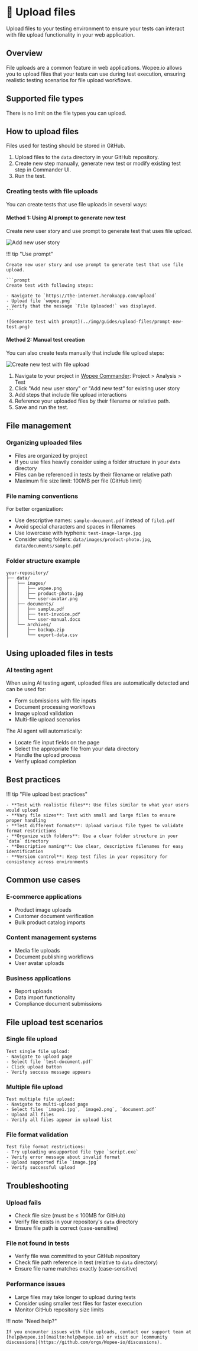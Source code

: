 # 📁 Upload files

Upload files to your testing environment to ensure your tests can interact with file upload functionality in your web application.

## Overview

File uploads are a common feature in web applications. Wopee.io allows you to upload files that your tests can use during test execution, ensuring realistic testing scenarios for file upload workflows.

## Supported file types

There is no limit on the file types you can upload.

## How to upload files

Files used for testing should be stored in GitHub.

1. Upload files to the `data` directory in your GitHub repository.
2. Create new step manually, generate new test or modify existing test step in Commander UI.
3. Run the test.

### Creating tests with file uploads

You can create tests that use file uploads in several ways:

#### Method 1: Using AI prompt to generate new test

Create new user story and use prompt to generate test that uses file upload.

![Add new user story](../img/guides/upload-files/add-stories.png)

!!! tip "Use prompt"

    Create new user story and use prompt to generate test that use file upload.

    ```prompt
    Create test with following steps:

    - Navigate to `https://the-internet.herokuapp.com/upload`
    - Upload file `wopee.png`
    - Verify that the message `File Uploaded!` was displayed.
    ```

    ![Generate test with prompt](../img/guides/upload-files/prompt-new-test.png)

#### Method 2: Manual test creation

You can also create tests manually that include file upload steps:

![Create new test with file upload](../img/guides/upload-files/new-test-upload-file.png)

1. Navigate to your project in [Wopee Commander](https://cmd.wopee.io): Project > Analysis > Test
2. Click "Add new user story" or "Add new test" for existing user story
3. Add steps that include file upload interactions
4. Reference your uploaded files by their filename or relative path.
5. Save and run the test.

## File management

### Organizing uploaded files

- Files are organized by project
- If you use files heavily consider using a folder structure in your `data` directory
- Files can be referenced in tests by their filename or relative path
- Maximum file size limit: 100MB per file (GitHub limit)

### File naming conventions

For better organization:

- Use descriptive names: `sample-document.pdf` instead of `file1.pdf`
- Avoid special characters and spaces in filenames
- Use lowercase with hyphens: `test-image-large.jpg`
- Consider using folders: `data/images/product-photo.jpg`, `data/documents/sample.pdf`

### Folder structure example

```
your-repository/
├── data/
│   ├── images/
│   │   ├── wopee.png
│   │   ├── product-photo.jpg
│   │   └── user-avatar.png
│   ├── documents/
│   │   ├── sample.pdf
│   │   ├── test-invoice.pdf
│   │   └── user-manual.docx
│   └── archives/
│       ├── backup.zip
│       └── export-data.csv
```

## Using uploaded files in tests

### AI testing agent

When using AI testing agent, uploaded files are automatically detected and can be used for:

- Form submissions with file inputs
- Document processing workflows
- Image upload validation
- Multi-file upload scenarios

The AI agent will automatically:

- Locate file input fields on the page
- Select the appropriate file from your data directory
- Handle the upload process
- Verify upload completion

## Best practices

!!! tip "File upload best practices"

    - **Test with realistic files**: Use files similar to what your users would upload
    - **Vary file sizes**: Test with small and large files to ensure proper handling
    - **Test different formats**: Upload various file types to validate format restrictions
    - **Organize with folders**: Use a clear folder structure in your `data` directory
    - **Descriptive naming**: Use clear, descriptive filenames for easy identification
    - **Version control**: Keep test files in your repository for consistency across environments

## Common use cases

### E-commerce applications

- Product image uploads
- Customer document verification
- Bulk product catalog imports

### Content management systems

- Media file uploads
- Document publishing workflows
- User avatar uploads

### Business applications

- Report uploads
- Data import functionality
- Compliance document submissions

## File upload test scenarios

### Single file upload

```prompt
Test single file upload:
- Navigate to upload page
- Select file `test-document.pdf`
- Click upload button
- Verify success message appears
```

### Multiple file upload

```prompt
Test multiple file upload:
- Navigate to multi-upload page
- Select files `image1.jpg`, `image2.png`, `document.pdf`
- Upload all files
- Verify all files appear in upload list
```

### File format validation

```prompt
Test file format restrictions:
- Try uploading unsupported file type `script.exe`
- Verify error message about invalid format
- Upload supported file `image.jpg`
- Verify successful upload
```

## Troubleshooting

### Upload fails

- Check file size (must be ≤ 100MB for GitHub)
- Verify file exists in your repository's `data` directory
- Ensure file path is correct (case-sensitive)

### File not found in tests

- Verify file was committed to your GitHub repository
- Check file path reference in test (relative to `data` directory)
- Ensure file name matches exactly (case-sensitive)

### Performance issues

- Large files may take longer to upload during tests
- Consider using smaller test files for faster execution
- Monitor GitHub repository size limits

!!! note "Need help?"

    If you encounter issues with file uploads, contact our support team at [help@wopee.io](mailto:help@wopee.io) or visit our [community discussions](https://github.com/orgs/Wopee-io/discussions).
